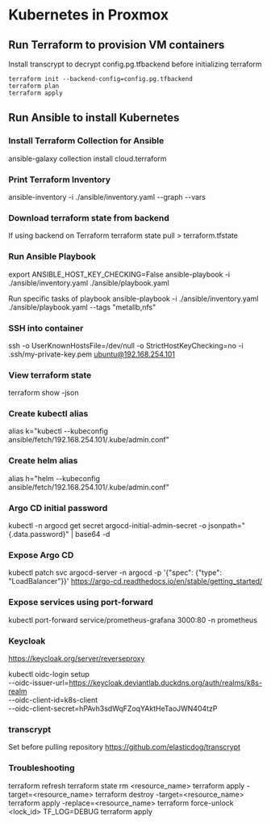 # Kubernetes in Proxmox

## Run Terraform to provision VM containers
Install transcrypt to decrypt config.pg.tfbackend before initializing terraform
```
terraform init --backend-config=config.pg.tfbackend 
terraform plan
terraform apply
```

## Run Ansible to install Kubernetes
### Install Terraform Collection for Ansible
ansible-galaxy collection install cloud.terraform

### Print Terraform Inventory
ansible-inventory -i ./ansible/inventory.yaml --graph --vars

### Download terraform state from backend
If using backend on Terraform
terraform state pull > terraform.tfstate

### Run Ansible Playbook
export ANSIBLE_HOST_KEY_CHECKING=False
ansible-playbook -i ./ansible/inventory.yaml ./ansible/playbook.yaml

Run specific tasks of playbook
ansible-playbook -i ./ansible/inventory.yaml ./ansible/playbook.yaml --tags "metallb,nfs"

### SSH into container
ssh -o UserKnownHostsFile=/dev/null -o StrictHostKeyChecking=no -i .ssh/my-private-key.pem ubuntu@192.168.254.101

### View terraform state
terraform show -json

### Create kubectl alias
alias k="kubectl --kubeconfig ansible/fetch/192.168.254.101/.kube/admin.conf"

### Create helm alias
alias h="helm --kubeconfig ansible/fetch/192.168.254.101/.kube/admin.conf"

### Argo CD initial password
kubectl -n argocd get secret argocd-initial-admin-secret -o jsonpath="{.data.password}" | base64 -d

### Expose Argo CD
kubectl patch svc argocd-server -n argocd -p '{"spec": {"type": "LoadBalancer"}}'
https://argo-cd.readthedocs.io/en/stable/getting_started/

### Expose services using port-forward
kubectl port-forward service/prometheus-grafana 3000:80 -n prometheus

### Keycloak
https://keycloak.org/server/reverseproxy

kubectl oidc-login setup \
  --oidc-issuer-url=https://keycloak.deviantlab.duckdns.org/auth/realms/k8s-realm \
  --oidc-client-id=k8s-client \
  --oidc-client-secret=hPAvh3sdWqFZoqYAktHeTaoJWN404tzP

### transcrypt
Set before pulling repository
https://github.com/elasticdog/transcrypt

### Troubleshooting
terraform refresh
terraform state rm <resource_name>
terraform apply -target=<resource_name>
terraform destroy -target=<resource_name>
terraform apply -replace=<resource_name>
terraform force-unlock <lock_id>
TF_LOG=DEBUG terraform apply



